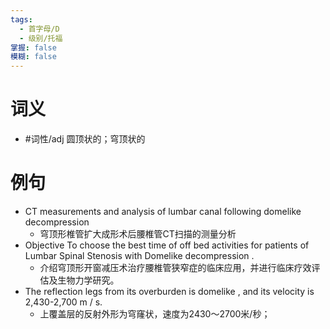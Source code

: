 ```yaml
---
tags:
  - 首字母/D
  - 级别/托福
掌握: false
模糊: false
---
```

# 词义
- #词性/adj  圆顶状的；穹顶状的
# 例句
- CT measurements and analysis of lumbar canal following domelike decompression
	- 穹顶形椎管扩大成形术后腰椎管CT扫描的测量分析
- Objective To choose the best time of off bed activities for patients of Lumbar Spinal Stenosis with Domelike decompression .
	- 介绍穹顶形开窗减压术治疗腰椎管狭窄症的临床应用，并进行临床疗效评估及生物力学研究。
- The reflection legs from its overburden is domelike , and its velocity is 2,430-2,700 m \/ s.
	- 上覆盖层的反射外形为穹窿状，速度为2430～2700米\/秒；
